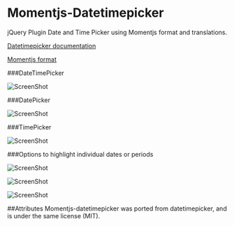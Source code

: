Momentjs-Datetimepicker
==============
jQuery Plugin Date and Time Picker using Momentjs format and translations.

[Datetimepicker documentation][doc1]

[Momentjs format][doc2]

###DateTimePicker

![ScreenShot](https://raw.github.com/xdan/datetimepicker/master/screen/1.png)

###DatePicker

![ScreenShot](https://raw.github.com/xdan/datetimepicker/master/screen/2.png)

###TimePicker

![ScreenShot](https://raw.github.com/xdan/datetimepicker/master/screen/3.png)

###Options to highlight individual dates or periods

![ScreenShot](https://raw.github.com/Mingpao/datetimepicker/master/screen/4.png)

![ScreenShot](https://raw.github.com/Mingpao/datetimepicker/master/screen/5.png)

![ScreenShot](https://raw.github.com/Mingpao/datetimepicker/master/screen/6.png)

##Attributes
Momentjs-datetimepicker was ported from datetimepicker, and is under the same license (MIT).

[doc1]: http://xdsoft.net/jqplugins/datetimepicker/
[doc2]: http://momentjs.com/docs/#/displaying/